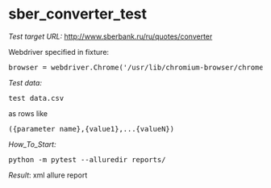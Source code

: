 # sber_converter_test

_Test target URL:_ http://www.sberbank.ru/ru/quotes/converter

Webdriver specified in fixture:
<pre>
browser = webdriver.Chrome('/usr/lib/chromium-browser/chromedriver')
</pre>

_Test data:_
<pre>
test_data.csv 
</pre>
as rows like
<pre>
({parameter_name},{value1},...{valueN})
</pre>

_How_To_Start:_
<pre>
python -m pytest --alluredir reports/
</pre>

_Result_: xml allure report
